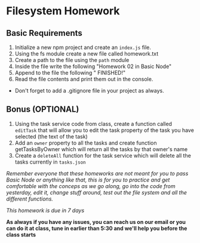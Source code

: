 # Filesystem Homework

## Basic Requirements

1. Initialize a new npm project and create an `index.js` file.
2. Using the fs module create a new file called homework.txt
3. Create a path to the file using the `path` module
4. Inside the file write the following "Homework 02 in Basic Node"
5. Append to the file the following " FINISHED!"
6. Read the file contents and print them out in the console.

- Don't forget to add a .gitignore file in your project as always.

## Bonus (OPTIONAL)

1. Using the task service code from class, create a function called `editTask` that will allow you to edit the task property of the task you have selected (the text of the task)
2. Add an `owner` property to all the tasks and create function getTasksByOwner which will return all the tasks by that owner's name
3. Create a `deleteAll` function for the task service which will delete all the tasks currently in `tasks.json`

*Remember everyone that these homeworks are not meant for you to pass Basic Node or anything like that, this is for you to practice and get comfortable with the conceps as we go along, go into the code from yesterday, edit it, change stuff around, test out the file system and all the different functions.*

*This homework is due in 7 days*

**As always if you have any issues, you can reach us on our email or you can do it at class, tune in earlier than 5:30 and we'll help you before the class starts**
